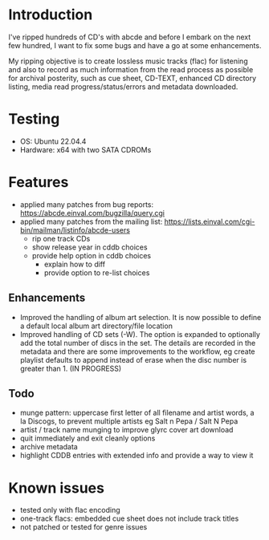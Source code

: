 # Introduction
I've ripped hundreds of CD's with abcde and before I embark on the next few hundred, I want to fix some bugs and have a go at some enhancements.

My ripping objective is to create lossless music tracks (flac) for listening and also to record as much information from the read process as possible for archival posterity, such as cue sheet, CD-TEXT, enhanced CD directory listing, media read progress/status/errors and metadata downloaded.

# Testing
- OS: Ubuntu 22.04.4
- Hardware: x64 with two SATA CDROMs

# Features
- applied many patches from bug reports: https://abcde.einval.com/bugzilla/query.cgi
- applied many patches from the mailing list: https://lists.einval.com/cgi-bin/mailman/listinfo/abcde-users
  - rip one track CDs
  - show release year in cddb choices
  - provide help option in cddb choices
    - explain how to diff
    - provide option to re-list choices

## Enhancements
- Improved the handling of album art selection. It is now possible to define a default local album art directory/file location
- Improved handling of CD sets (-W). The option is expanded to optionally add the total number of discs in the set. The details are recorded in the metadata and there are some improvements to the workflow, eg create playlist defaults to append instead of erase when the disc number is greater than 1. (IN PROGRESS)

## Todo
- munge pattern: uppercase first letter of all filename and artist words, a la Discogs, to prevent multiple artists eg Salt n Pepa / Salt N Pepa
- artist / track name munging to improve glyrc cover art download
- quit immediately and exit cleanly options
- archive metadata
- highlight CDDB entries with extended info and provide a way to view it

# Known issues
- tested only with flac encoding
- one-track flacs: embedded cue sheet does not include track titles
- not patched or tested for genre issues
